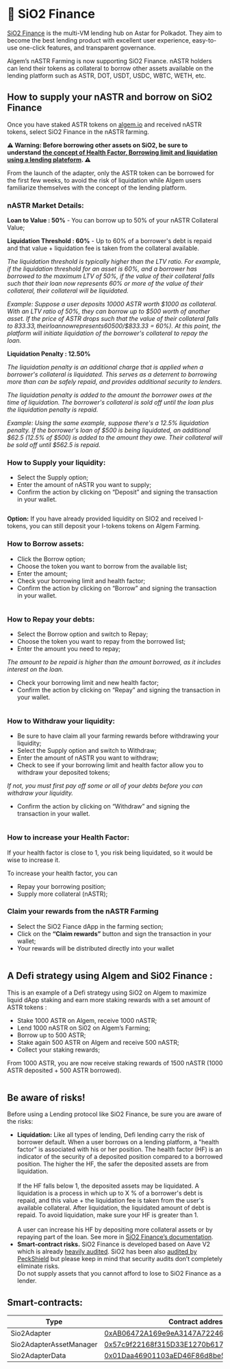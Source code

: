 # 🍋 SiO2 Finance

[SiO2 Finance](https://www.sio2.finance/) is the multi-VM lending hub on Astar for Polkadot. They aim to become the best lending product with excellent user experience, easy-to-use one-click features, and transparent governance.

Algem’s nASTR Farming is now supporting SiO2 Finance. nASTR holders can lend their tokens as collateral to borrow other assets available on the lending platform such as ASTR, DOT, USDT, USDC, WBTC, WETH, etc.

## How to supply your nASTR and borrow on SiO2 Finance

Once you have staked ASTR tokens on [algem.io](http://algem.io/) and received nASTR tokens, select SiO2 Finance in the nASTR farming.

**⚠️ Warning: Before borrowing other assets on SiO2, be sure to understand** [**the concept of Health Factor, Borrowing limit and liquidation using a lending plateform**](https://app.gitbook.com/s/YrkY8PCzzyHqe2iNEHfd/\~/changes/4/get-started/how-to-use-algems-nastr-farming/sio2-finance#be-aware-of-risks)**. ⚠️**

From the launch of the adapter, only the ASTR token can be borrowed for the first few weeks, to avoid the risk of liquidation while Algem users familiarize themselves with the concept of the lending platform.

### **nASTR Market Details:**

**Loan to Value : 50%** - You can borrow up to 50% of your nASTR Collateral Value;

**Liquidation Threshold : 60%** - Up to 60% of a borrower's debt is repaid and that value + liquidation fee is taken from the collateral available.

_The liquidation threshold is typically higher than the LTV ratio. For example, if the liquidation threshold for an asset is 60%, and a borrower has borrowed to the maximum LTV of 50%, if the value of their collateral falls such that their loan now represents 60% or more of the value of their collateral, their collateral will be liquidated._

_Example: Suppose a user deposits 10000 ASTR worth $1000 as collateral. With an LTV ratio of 50%, they can borrow up to $500 worth of another asset. If the price of ASTR drops such that the value of their collateral falls to $833.33, their loan now represents 60% of the value of their collateral ($500/$833.33 = 60%). At this point, the platform will initiate liquidation of the borrower's collateral to repay the loan._

**Liquidation Penalty : 12.50%**

_The liquidation penalty is an additional charge that is applied when a borrower's collateral is liquidated. This serves as a deterrent to borrowing more than can be safely repaid, and provides additional security to lenders._

_The liquidation penalty is added to the amount the borrower owes at the time of liquidation. The borrower's collateral is sold off until the loan plus the liquidation penalty is repaid._

_Example: Using the same example, suppose there's a 12.5% liquidation penalty. If the borrower's loan of $500 is being liquidated, an additional $62.5 (12.5% of $500) is added to the amount they owe. Their collateral will be sold off until $562.5 is repaid._

### **How to Supply your liquidity:**

* Select the Supply option;
* Enter the amount of nASTR you want to supply;
* Confirm the action by clicking on “Deposit” and signing the transaction in your wallet.

<figure><img src="../../.gitbook/assets/01_Supply.png" alt=""><figcaption></figcaption></figure>

**Option:** If you have already provided liquidity on SIO2 and received I-tokens, you can still deposit your I-tokens tokens on Algem Farming.

### **How to Borrow assets:**

* Click the Borrow option;
* Choose the token you want to borrow from the available list;
* Enter the amount;
* Check your borrowing limit and health factor;
* Confirm the action by clicking on “Borrow” and signing the transaction in your wallet.

<figure><img src="../../.gitbook/assets/02_Borrow.png" alt=""><figcaption></figcaption></figure>

### **How to Repay your debts:**

* Select the Borrow option and switch to Repay;
* Choose the token you want to repay from the borrowed list;
* Enter the amount you need to repay;

_The amount to be repaid is higher than the amount borrowed, as it includes interest on the loan._

* Check your borrowing limit and new health factor;
* Confirm the action by clicking on “Repay” and signing the transaction in your wallet.

<figure><img src="../../.gitbook/assets/03_Repay.png" alt=""><figcaption></figcaption></figure>

### **How to Withdraw your liquidity:**

* Be sure to have claim all your farming rewards before withdrawing your liquidity;
* Select the Supply option and switch to Withdraw;
* Enter the amount of nASTR you want to withdraw;
* Check to see if your borrowing limit and health factor allow you to withdraw your deposited tokens;

_If not, you must first pay off some or all of your debts before you can withdraw your liquidity._

* Confirm the action by clicking on “Withdraw” and signing the transaction in your wallet.

<figure><img src="../../.gitbook/assets/04_Withdraw.png" alt=""><figcaption></figcaption></figure>

### **How to increase your Health Factor:**

If your health factor is close to 1, you risk being liquidated, so it would be wise to increase it.

To increase your health factor, you can

* Repay your borrowing position;
* Supply more collateral (nASTR);

### **Claim your rewards from the nASTR Farming**

* Select the SiO2 Fiance dApp in the farming section;
* Click on the **“Claim rewards”** button and sign the transaction in your wallet;
* Your rewards will be distributed directly into your wallet

<figure><img src="../../.gitbook/assets/05_Claim.png" alt=""><figcaption></figcaption></figure>

## A Defi strategy using Algem and Si02 Finance :

This is an example of a Defi strategy using SiO2 on Algem to maximize liquid dApp staking and earn more staking rewards with a set amount of ASTR tokens :

* Stake 1000 ASTR on Algem, receive 1000 nASTR;
* Lend 1000 nASTR on Si02 on Algem’s Farming;
* Borrow up to 500 ASTR;
* Stake again 500 ASTR on Algem and receive 500 nASTR;
* Collect your staking rewards;

From 1000 ASTR, you are now receive staking rewards of 1500 nASTR (1000 ASTR deposited + 500 ASTR borrowed).

<figure><img src="../../.gitbook/assets/Defi Strategy _ nASTR Lending.png" alt=""><figcaption></figcaption></figure>

## Be aware of risks!

Before using a Lending protocol like SiO2 Finance, be sure you are aware of the risks:

* **Liquidation:** Like all types of lending, Defi lending carry the risk of borrower default. When a user borrows on a lending platform, a "health factor" is associated with his or her position. The health factor (HF) is an indicator of the security of a deposited position compared to a borrowed position. The higher the HF, the safer the deposited assets are from liquidation. \
  \
  If the HF falls below 1, the deposited assets may be liquidated. A liquidation is a process in which up to X % of a borrower's debt is repaid, and this value + the liquidation fee is taken from the user's available collateral. After liquidation, the liquidated amount of debt is repaid. To avoid liquidation, make sure your HF is greater than 1. \
  \
  A user can increase his HF by depositing more collateral assets or by repaying part of the loan. See more in [SiO2 Finance’s documentation](https://sio2-finance.gitbook.io/en/systems/risk-parameters).
* **Smart-contract risks.** SiO2 Finance is developed based on Aave V2 which is already [heavily audited](https://docs.aave.com/developers/v/2.0/security-and-audits). SiO2 has been also [audited by PeckShield](https://github.com/SiO2-Finance/contracts/tree/main/audits) but please keep in mind that security audits don’t completely eliminate risks. \
  Do not supply assets that you cannot afford to lose to SiO2 Finance as a lender.

## Smart-contracts:

<table><thead><tr><th width="264">Type</th><th>Contract address</th></tr></thead><tbody><tr><td>Sio2Adapter</td><td><a href="https://blockscout.com/astar/address/0xAB06472A169e9eA3147A722464631D10553E384D">0xAB06472A169e9eA3147A722464631D10553E384D</a></td></tr><tr><td>Sio2AdapterAssetManager</td><td><a href="https://blockscout.com/astar/address/0x57c9f22168f315D33E1270b617F32F7940B89D67">0x57c9f22168f315D33E1270b617F32F7940B89D67</a></td></tr><tr><td>Sio2AdapterData</td><td><a href="https://blockscout.com/astar/address/0x01Daa46901103aED46F86d8be5376c3e12E8bd8b">0x01Daa46901103aED46F86d8be5376c3e12E8bd8b</a></td></tr></tbody></table>
